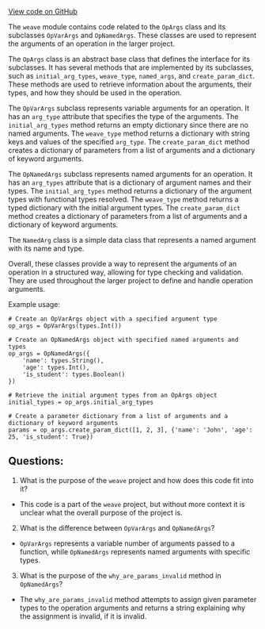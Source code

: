 [View code on GitHub](https://github.com/wandb/weave/weave/op_args.py)

The `weave` module contains code related to the `OpArgs` class and its subclasses `OpVarArgs` and `OpNamedArgs`. These classes are used to represent the arguments of an operation in the larger project. 

The `OpArgs` class is an abstract base class that defines the interface for its subclasses. It has several methods that are implemented by its subclasses, such as `initial_arg_types`, `weave_type`, `named_args`, and `create_param_dict`. These methods are used to retrieve information about the arguments, their types, and how they should be used in the operation. 

The `OpVarArgs` subclass represents variable arguments for an operation. It has an `arg_type` attribute that specifies the type of the arguments. The `initial_arg_types` method returns an empty dictionary since there are no named arguments. The `weave_type` method returns a dictionary with string keys and values of the specified `arg_type`. The `create_param_dict` method creates a dictionary of parameters from a list of arguments and a dictionary of keyword arguments. 

The `OpNamedArgs` subclass represents named arguments for an operation. It has an `arg_types` attribute that is a dictionary of argument names and their types. The `initial_arg_types` method returns a dictionary of the argument types with functional types resolved. The `weave_type` method returns a typed dictionary with the initial argument types. The `create_param_dict` method creates a dictionary of parameters from a list of arguments and a dictionary of keyword arguments. 

The `NamedArg` class is a simple data class that represents a named argument with its name and type. 

Overall, these classes provide a way to represent the arguments of an operation in a structured way, allowing for type checking and validation. They are used throughout the larger project to define and handle operation arguments. 

Example usage:

```
# Create an OpVarArgs object with a specified argument type
op_args = OpVarArgs(types.Int())

# Create an OpNamedArgs object with specified named arguments and types
op_args = OpNamedArgs({
    'name': types.String(),
    'age': types.Int(),
    'is_student': types.Boolean()
})

# Retrieve the initial argument types from an OpArgs object
initial_types = op_args.initial_arg_types

# Create a parameter dictionary from a list of arguments and a dictionary of keyword arguments
params = op_args.create_param_dict([1, 2, 3], {'name': 'John', 'age': 25, 'is_student': True})
```
## Questions: 
 1. What is the purpose of the `weave` project and how does this code fit into it?
- This code is a part of the `weave` project, but without more context it is unclear what the overall purpose of the project is.

2. What is the difference between `OpVarArgs` and `OpNamedArgs`?
- `OpVarArgs` represents a variable number of arguments passed to a function, while `OpNamedArgs` represents named arguments with specific types.

3. What is the purpose of the `why_are_params_invalid` method in `OpNamedArgs`?
- The `why_are_params_invalid` method attempts to assign given parameter types to the operation arguments and returns a string explaining why the assignment is invalid, if it is invalid.